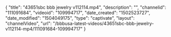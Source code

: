 {
    "title": "43651sbc bbb jewelry v112114.mp4",
    "description": "",
    "channelid": "111091684",
    "videoid": "109994717",
    "date_created": "1502523727",
    "date_modified": "1504049175",
    "type": "captivate",
    "layout": "channelVideo",
    "url": "\/bbbusa-latest-videos\/43651sbc-bbb-jewelry-v112114-mp4\/111091684-109994717"
}